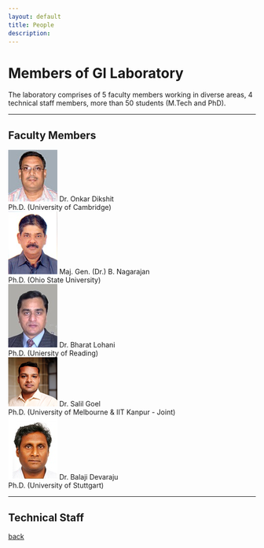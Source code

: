 ```yaml
---
layout: default
title: People
description:
---
```


# Members of GI Laboratory
The laboratory comprises of 5 faculty members working in diverse areas, 4 technical staff members, more than 50 students (M.Tech and PhD).

* * *
## Faculty Members
![image1](/assets/img/onkar-dikshit.png)
Dr. Onkar Dikshit<br>
Ph.D. (University of Cambridge)<br>
![image1](/assets/img/nagarajan.png)
Maj. Gen. (Dr.) B. Nagarajan<br>
Ph.D. (Ohio State University)<br>
![image1](/assets/img/Blohani.png)
Dr. Bharat Lohani<br>
Ph.D. (Uniersity of Reading)<br>
![image1](/assets/img/salil_goel.png)
Dr. Salil Goel<br>
Ph.D. (University of Melbourne & IIT Kanpur - Joint)<br>
![image1](/assets/img/Balaji.png)
Dr. Balaji Devaraju<br>
Ph.D. (University of Stuttgart)<br>
* * *
## Technical Staff

[back](./)
